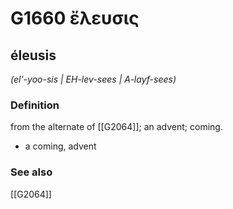 # G1660 ἔλευσις

## éleusis

_(el'-yoo-sis | EH-lev-sees | A-layf-sees)_

### Definition

from the alternate of [[G2064]]; an advent; coming.

- a coming, advent

### See also

[[G2064]]

